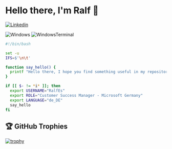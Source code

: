 # Hello there, I'm Ralf 👋
[![Linkedin](https://img.shields.io/badge/-LinkedIn-blue?style=flat&logo=Linkedin&logoColor=white)](https://www.linkedin.com/in/RalfEs/)

![Windows](https://img.shields.io/badge/OS-Windows-informational?style=flat&logo=Windows&logoColor=white&color=6aa6f8) ![WindowsTerminal](https://img.shields.io/badge/Shell-Windows%20Terminal-informational?style=flat&logo=Windows-Terminal&logoColor=white&color=6aa6f8)

```bash
#!/bin/bash

set -u
IFS=$'\n\t'

function say_hello() {
  printf "Hello there, I hope you find something useful in my repositories!\\n"
}

if [[ $- != *i* ]]; then
  export USERNAME="RalfEs"
  export ROLE="Customer Success Manager - Microsoft Germany"
  export LANGUAGE="de_DE"
  say_hello
fi
```

## 🏆 GitHub Trophies
[![trophy](https://github-profile-trophy.vercel.app/?username=kyau&theme=nord&column=7)](https://github.com/ryo-ma/github-profile-trophy)
